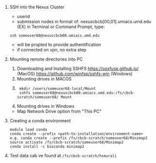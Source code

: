 1. SSH into the Nexus Cluster
    - userid
    - submission nodes in format of: nexuscbcb[00,01].umiacs.umd.edu
    (EX) in Terminal or Command Prompt, type:
    ```
    ssh someuser68@nexuscbcb00.umiacs.umd.edu
    ```
    - will be propted to provide authentification
    - if connected on vpn, no extra step

2. Mounting remote directories into PC
    1. Downloading and Installing SSHFS https://osxfuse.github.io/
    (MacOS)
    https://github.com/winfsp/sshfs-win (Windows)
    2. Mounting drives in MACOS
    3. ```
        mkdir /users/someuser68-local/Mount
        sshfs someuser68@nexuscbcb00.umiacs.umd.edu:/fs/cbcb-scratch/someuser68/ Mount
        ```
    4. Mounting drives in Windows 
    - Map Network Drive option from "This PC"

3. Creating a conda environment
    ```
    module load conda
    conda create --prefix <path-to-installation/environment-name>
    e.g. conda create --prefix /fs/cbcb-scratch/someuser68/Minimap2
    source activate /fs/cbcb-scratch/someuser68/Minimap2
    conda install -c bioconda minimap2
    ```
4. Test data cab ve found at
    ```/fs/cbcb-scratch/hsmurali```
